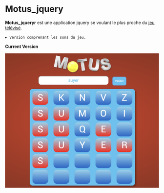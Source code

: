 # Motus_jquery

**Motus_jqueryr** est une application jquery se voulant le plus proche du [jeu télévisé](https://fr.wikipedia.org/wiki/Motus_(jeu_t%C3%A9l%C3%A9vis%C3%A9)).
```
► Version comprenant les sons du jeu.
```

**Current Version**

![alt](https://github.com/jeanpruski/jeanpruski.github.io/blob/master/gif/motus.png?raw=true)
